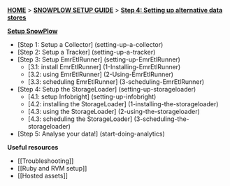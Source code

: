 [**HOME**](Home) > [**SNOWPLOW SETUP GUIDE**](Setting-up-SnowPlow) > [**Step 4: Setting up alternative data stores**](setting-up-alternative-data-stores)  

[**Setup SnowPlow**](Setting-up-SnowPlow)  

- [Step 1: Setup a Collector] (setting-up-a-collector)  
- [Step 2: Setup a Tracker] (setting-up-a-tracker)  
- [Step 3: Setup EmrEtlRunner] (setting-up-EmrEtlRunner)  
  - [3.1: install EmrEtlRunner] (1-Installing-EmrEtlRunner)
  - [3.2: using EmrEtlRunner] (2-Using-EmrEtlRunner)
  - [3.3: scheduling EmrEtlRunner] (3-scheduling-EmrEtlRunner)
- [Step 4: Setup the StorageLoader] (setting-up-storageloader)  
  - [4.1: setup Infobright] (setting-up-infobright)
  - [4.2: installing the StorageLoader] (1-installing-the-storageloader)
  - [4.3: using the StorageLoader] (2-using-the-storageloader)
  - [4.3: scheduling the StorageLoader] (3-scheduling-the-storageloader)
- [Step 5: Analyse your data!] (start-doing-analytics)  

**Useful resources**  

- [[Troubleshooting]]  
- [[Ruby and RVM setup]]  
- [[Hosted assets]]  